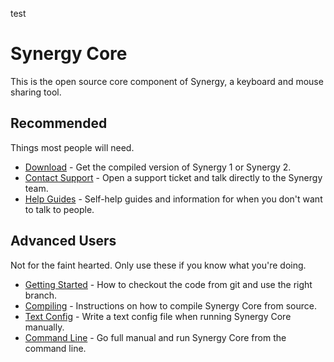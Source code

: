 test

# Synergy Core

This is the open source core component of Synergy, a keyboard and mouse sharing tool.

## Recommended

Things most people will need.

* <a href="https://symless.com/synergy/downloads">Download</a> - Get the compiled version of Synergy 1 or Synergy 2.
* <a href="https://symless.com/contact/customer-support">Contact Support</a> - Open a support ticket and talk directly to the Synergy team.
* <a href="https://symless.com/synergy-help">Help Guides</a> - Self-help guides and information for when you don't want to talk to people.

## Advanced Users

Not for the faint hearted. Only use these if you know what you're doing.

* <a href="https://github.com/symless/synergy-core/wiki/Getting-Started">Getting Started</a> - How to checkout the code from git and use the right branch.
* <a href="https://github.com/symless/synergy-core/wiki/Compiling">Compiling</a> - Instructions on how to compile Synergy Core from source.
* <a href="https://github.com/symless/synergy-core/wiki/Text-Config">Text Config</a> - Write a text config file when running Synergy Core manually.
* <a href="https://github.com/symless/synergy-core/wiki/Command-Line">Command Line</a> - Go full manual and run Synergy Core from the command line.
